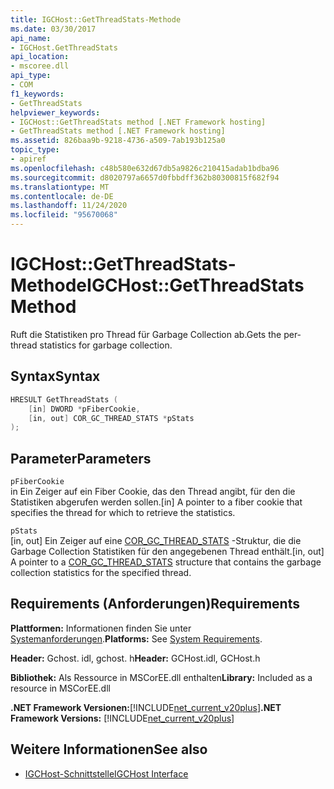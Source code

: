 ```yaml
---
title: IGCHost::GetThreadStats-Methode
ms.date: 03/30/2017
api_name:
- IGCHost.GetThreadStats
api_location:
- mscoree.dll
api_type:
- COM
f1_keywords:
- GetThreadStats
helpviewer_keywords:
- IGCHost::GetThreadStats method [.NET Framework hosting]
- GetThreadStats method [.NET Framework hosting]
ms.assetid: 826baa9b-9218-4736-a509-7ab193b125a0
topic_type:
- apiref
ms.openlocfilehash: c48b580e632d67db5a9826c210415adab1bdba96
ms.sourcegitcommit: d8020797a6657d0fbbdff362b80300815f682f94
ms.translationtype: MT
ms.contentlocale: de-DE
ms.lasthandoff: 11/24/2020
ms.locfileid: "95670068"
---
```

# <a name="igchostgetthreadstats-method"></a><span data-ttu-id="32489-102">IGCHost::GetThreadStats-Methode</span><span class="sxs-lookup"><span data-stu-id="32489-102">IGCHost::GetThreadStats Method</span></span>

<span data-ttu-id="32489-103">Ruft die Statistiken pro Thread für Garbage Collection ab.</span><span class="sxs-lookup"><span data-stu-id="32489-103">Gets the per-thread statistics for garbage collection.</span></span>  
  
## <a name="syntax"></a><span data-ttu-id="32489-104">Syntax</span><span class="sxs-lookup"><span data-stu-id="32489-104">Syntax</span></span>  
  
```cpp  
HRESULT GetThreadStats (  
    [in] DWORD *pFiberCookie,  
    [in, out] COR_GC_THREAD_STATS *pStats  
);  
```  
  
## <a name="parameters"></a><span data-ttu-id="32489-105">Parameter</span><span class="sxs-lookup"><span data-stu-id="32489-105">Parameters</span></span>  

 `pFiberCookie`  
 <span data-ttu-id="32489-106">in Ein Zeiger auf ein Fiber Cookie, das den Thread angibt, für den die Statistiken abgerufen werden sollen.</span><span class="sxs-lookup"><span data-stu-id="32489-106">[in] A pointer to a fiber cookie that specifies the thread for which to retrieve the statistics.</span></span>  
  
 `pStats`  
 <span data-ttu-id="32489-107">[in, out] Ein Zeiger auf eine [COR_GC_THREAD_STATS](cor-gc-thread-stats-structure.md) -Struktur, die die Garbage Collection Statistiken für den angegebenen Thread enthält.</span><span class="sxs-lookup"><span data-stu-id="32489-107">[in, out] A pointer to a [COR_GC_THREAD_STATS](cor-gc-thread-stats-structure.md) structure that contains the garbage collection statistics for the specified thread.</span></span>  
  
## <a name="requirements"></a><span data-ttu-id="32489-108">Requirements (Anforderungen)</span><span class="sxs-lookup"><span data-stu-id="32489-108">Requirements</span></span>  

 <span data-ttu-id="32489-109">**Plattformen:** Informationen finden Sie unter [Systemanforderungen](../../get-started/system-requirements.md).</span><span class="sxs-lookup"><span data-stu-id="32489-109">**Platforms:** See [System Requirements](../../get-started/system-requirements.md).</span></span>  
  
 <span data-ttu-id="32489-110">**Header:** Gchost. idl, gchost. h</span><span class="sxs-lookup"><span data-stu-id="32489-110">**Header:** GCHost.idl, GCHost.h</span></span>  
  
 <span data-ttu-id="32489-111">**Bibliothek:** Als Ressource in MSCorEE.dll enthalten</span><span class="sxs-lookup"><span data-stu-id="32489-111">**Library:** Included as a resource in MSCorEE.dll</span></span>  
  
 <span data-ttu-id="32489-112">**.NET Framework Versionen:**[!INCLUDE[net_current_v20plus](../../../../includes/net-current-v20plus-md.md)]</span><span class="sxs-lookup"><span data-stu-id="32489-112">**.NET Framework Versions:** [!INCLUDE[net_current_v20plus](../../../../includes/net-current-v20plus-md.md)]</span></span>  
  
## <a name="see-also"></a><span data-ttu-id="32489-113">Weitere Informationen</span><span class="sxs-lookup"><span data-stu-id="32489-113">See also</span></span>

- [<span data-ttu-id="32489-114">IGCHost-Schnittstelle</span><span class="sxs-lookup"><span data-stu-id="32489-114">IGCHost Interface</span></span>](igchost-interface.md)
